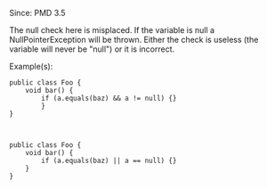 Since: PMD 3.5

The null check here is misplaced. If the variable is null a NullPointerException will be thrown.
Either the check is useless (the variable will never be &quot;null&quot;) or it is incorrect.

Example(s):
```
public class Foo {
    void bar() {
        if (a.equals(baz) && a != null) {}
        }
}

        

public class Foo {
    void bar() {
        if (a.equals(baz) || a == null) {}
    }
}
```
